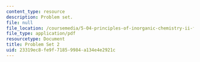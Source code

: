 ```yaml
---
content_type: resource
description: Problem set.
file: null
file_location: /coursemedia/5-04-principles-of-inorganic-chemistry-ii-fall-2008/23319ec8fe9f71859984a134e4e2921c_5_04_f08_ps2.pdf
file_type: application/pdf
resourcetype: Document
title: Problem Set 2
uid: 23319ec8-fe9f-7185-9984-a134e4e2921c
---
```

